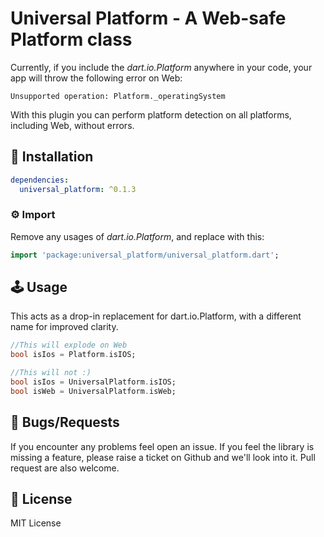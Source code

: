 # Universal Platform - A Web-safe Platform class

Currently, if you include the _dart.io.Platform_ anywhere in your code, your app will throw the following error on Web:
```
Unsupported operation: Platform._operatingSystem
```

With this plugin you can perform platform detection on all platforms, including Web, without errors.

## 🔨 Installation
```yaml
dependencies:
  universal_platform: ^0.1.3
```

### ⚙ Import

Remove any usages of _dart.io.Platform_, and replace with this:
```dart
import 'package:universal_platform/universal_platform.dart';
```

## 🕹️ Usage

This acts as a drop-in replacement for dart.io.Platform, with a different name for improved clarity. 

```dart
//This will explode on Web
bool isIos = Platform.isIOS;

//This will not :)
bool isIos = UniversalPlatform.isIOS;
bool isWeb = UniversalPlatform.isWeb;
```


## 🐞 Bugs/Requests

If you encounter any problems feel open an issue. If you feel the library is missing a feature, please raise a ticket on Github and we'll look into it. Pull request are also welcome.

## 📃 License

MIT License
